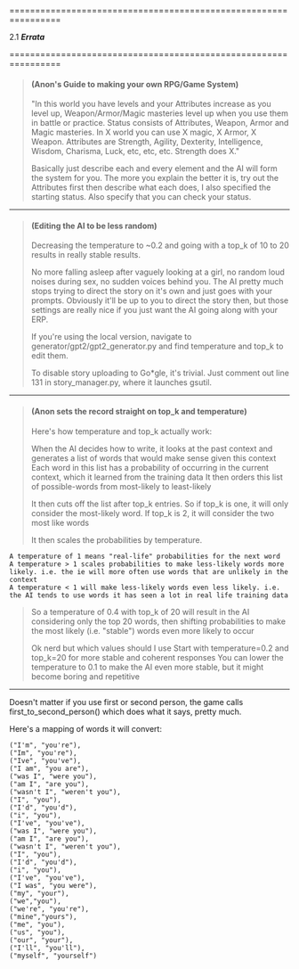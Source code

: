 ================================================================

2.1 ***Errata***

================================================================

>#### (Anon's Guide to making your own RPG/Game System)
>"In this world you have levels and your Attributes increase as you level up, Weapon/Armor/Magic masteries level up when you use them in battle or practice. Status consists of Attributes, Weapon, Armor and Magic masteries. In X world you can use X magic, X Armor, X Weapon. Attributes are Strength, Agility, Dexterity, Intelligence, Wisdom, Charisma, Luck, etc, etc, etc. Strength does X."
>
>Basically just describe each and every element and the AI will form the system for you. The more you explain the better it is, try out the Attributes first then describe what each does, I also specified the starting status. Also specify that you can check your status.

***

>#### (Editing the AI to be less random)
>Decreasing the temperature to ~0.2 and going with a top_k of 10 to 20 results in really stable results.
>
>No more falling asleep after vaguely looking at a girl, no random loud noises during sex, no sudden voices behind you. The AI pretty much stops trying to direct the story on it's own and just goes with your prompts. Obviously it'll be up to you to direct the story then, but those settings are really nice if you just want the AI going along with your ERP.
>
>If you're using the local version, navigate to generator/gpt2/gpt2_generator.py and find temperature and top_k to edit them.
>
>To disable story uploading to Go*gle, it's trivial. Just comment out line 131 in story_manager.py, where it launches gsutil.

***

>#### (Anon sets the record straight on top_k and temperature)
>Here's how temperature and top_k actually work:
>
>When the AI decides how to write, it looks at the past context and generates a list of words that would make sense given this context
>Each word in this list has a probability of occurring in the current context, which it learned from the training data
>It then orders this list of possible-words from most-likely to least-likely
>
>It then cuts off the list after top_k entries. So if top_k is one, it will only consider the most-likely word. If top_k is 2, it will consider the two most like words
>
>It then scales the probabilities by temperature.

    A temperature of 1 means "real-life" probabilities for the next word
    A temperature > 1 scales probabilities to make less-likely words more likely. i.e. the ie will more often use words that are unlikely in the context
    A temperature < 1 will make less-likely words even less likely. i.e. the AI tends to use words it has seen a lot in real life training data
>
>So a temperature of 0.4 with top_k of 20 will result in the AI considering only the top 20 words, then shifting probabilities to make the most likely (i.e. "stable") words even more likely to occur
>
>
>Ok nerd but which values should I use
Start with temperature=0.2 and top_k=20 for more stable and coherent responses
You can lower the temperature to 0.1 to make the AI even more stable, but it might become boring and repetitive

***

Doesn't matter if you use first or second person, the game calls first_to_second_person() which does what it says, pretty much.

Here's a mapping of words it will convert:

    ("I'm", "you're"),
    ("Im", "you're"),
    ("Ive", "you've"),
    ("I am", "you are"),
    ("was I", "were you"),
    ("am I", "are you"),
    ("wasn't I", "weren't you"),
    ("I", "you"),
    ("I'd", "you'd"),
    ("i", "you"),
    ("I've", "you've"),
    ("was I", "were you"),
    ("am I", "are you"),
    ("wasn't I", "weren't you"),
    ("I", "you"),
    ("I'd", "you'd"),
    ("i", "you"),
    ("I've", "you've"),
    ("I was", "you were"),
    ("my", "your"),
    ("we","you"),
    ("we're", "you're"),
    ("mine","yours"),
    ("me", "you"),
    ("us", "you"),
    ("our", "your"),
    ("I'll", "you'll"),
    ("myself", "yourself")